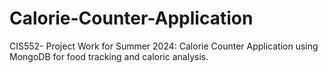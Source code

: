 # Calorie-Counter-Application
CIS552- Project Work for Summer 2024: Calorie Counter Application using MongoDB for food tracking and caloric analysis.
